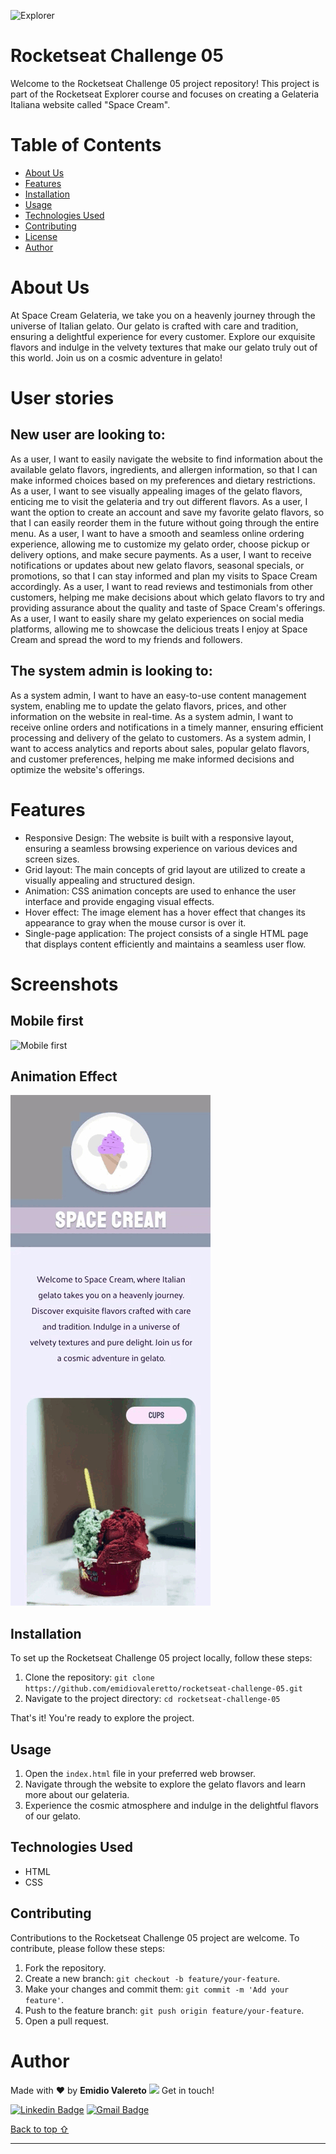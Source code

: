 ![Explorer](https://efficient-sloth-d85.notion.site/image/https%3A%2F%2Fs3-us-west-2.amazonaws.com%2Fsecure.notion-static.com%2F74dec54c-b44a-4c7e-adbd-f8a069b98b7b%2FCapa_Notion_-_Explorer.png?table=block&id=19dfbff7-b19c-47c5-9a28-6afa37d42543&spaceId=08f749ff-d06d-49a8-a488-9846e081b224&width=2000&userId=&cache=v2)

# Rocketseat Challenge 05

Welcome to the Rocketseat Challenge 05 project repository! This project is part of the Rocketseat Explorer course and focuses on creating a Gelateria Italiana website called "Space Cream".

# Table of Contents

- [About Us](#about-us)
- [Features](#features)
- [Installation](#installation)
- [Usage](#usage)
- [Technologies Used](#technologies-used)
- [Contributing](#contributing)
- [License](#license)
- [Author](#author)

# About Us

At Space Cream Gelateria, we take you on a heavenly journey through the universe of Italian gelato. Our gelato is crafted with care and tradition, ensuring a delightful experience for every customer. Explore our exquisite flavors and indulge in the velvety textures that make our gelato truly out of this world. Join us on a cosmic adventure in gelato!

# User stories

## New user are looking to:

As a user, I want to easily navigate the website to find information about the available gelato flavors, ingredients, and allergen information, so that I can make informed choices based on my preferences and dietary restrictions.
As a user, I want to see visually appealing images of the gelato flavors, enticing me to visit the gelateria and try out different flavors.
As a user, I want the option to create an account and save my favorite gelato flavors, so that I can easily reorder them in the future without going through the entire menu.
As a user, I want to have a smooth and seamless online ordering experience, allowing me to customize my gelato order, choose pickup or delivery options, and make secure payments.
As a user, I want to receive notifications or updates about new gelato flavors, seasonal specials, or promotions, so that I can stay informed and plan my visits to Space Cream accordingly.
As a user, I want to read reviews and testimonials from other customers, helping me make decisions about which gelato flavors to try and providing assurance about the quality and taste of Space Cream's offerings.
As a user, I want to easily share my gelato experiences on social media platforms, allowing me to showcase the delicious treats I enjoy at Space Cream and spread the word to my friends and followers.

## The system admin is looking to:

As a system admin, I want to have an easy-to-use content management system, enabling me to update the gelato flavors, prices, and other information on the website in real-time.
As a system admin, I want to receive online orders and notifications in a timely manner, ensuring efficient processing and delivery of the gelato to customers.
As a system admin, I want to access analytics and reports about sales, popular gelato flavors, and customer preferences, helping me make informed decisions and optimize the website's offerings.

# Features

- Responsive Design: The website is built with a responsive layout, ensuring a seamless browsing experience on various devices and screen sizes.
- Grid layout: The main concepts of grid layout are utilized to create a visually appealing and structured design.
- Animation: CSS animation concepts are used to enhance the user interface and provide engaging visual effects.
- Hover effect: The image element has a hover effect that changes its appearance to gray when the mouse cursor is over it.
- Single-page application: The project consists of a single HTML page that displays content efficiently and maintains a seamless user flow.

# Screenshots

## Mobile first

![Mobile first](https://i.imgur.com/XMwH7FN.png)

## Animation Effect

![Animation effect](./docs/sample.gif)

## Installation

To set up the Rocketseat Challenge 05 project locally, follow these steps:

1. Clone the repository: `git clone https://github.com/emidiovaleretto/rocketseat-challenge-05.git`
2. Navigate to the project directory: `cd rocketseat-challenge-05`

That's it! You're ready to explore the project.

## Usage

1. Open the `index.html` file in your preferred web browser.
2. Navigate through the website to explore the gelato flavors and learn more about our gelateria.
3. Experience the cosmic atmosphere and indulge in the delightful flavors of our gelato.

## Technologies Used

- HTML
- CSS

## Contributing

Contributions to the Rocketseat Challenge 05 project are welcome. To contribute, please follow these steps:

1. Fork the repository.
2. Create a new branch: `git checkout -b feature/your-feature`.
3. Make your changes and commit them: `git commit -m 'Add your feature'`.
4. Push to the feature branch: `git push origin feature/your-feature`.
5. Open a pull request.

# Author

Made with ❤️ by <b>Emidio Valereto</b> <img src="https://raw.githubusercontent.com/MartinHeinz/MartinHeinz/master/wave.gif" width="16px"> Get in touch!

[![Linkedin Badge](https://img.shields.io/badge/-Emidio-blue?style=flat-square&logo=Linkedin&logoColor=white&link=https://www.linkedin.com/in/emidiovalereto/)](https://www.linkedin.com/in/emidiovalereto/) [![Gmail Badge](https://img.shields.io/badge/-emidio.valereto@gmail.com-c14438?style=flat-square&logo=Gmail&logoColor=white&link=mailto:emidio.valereto@gmail.com)](mailto:emidio.valereto@gmail.com)

[Back to top ⇧](#table-of-contents)

---
